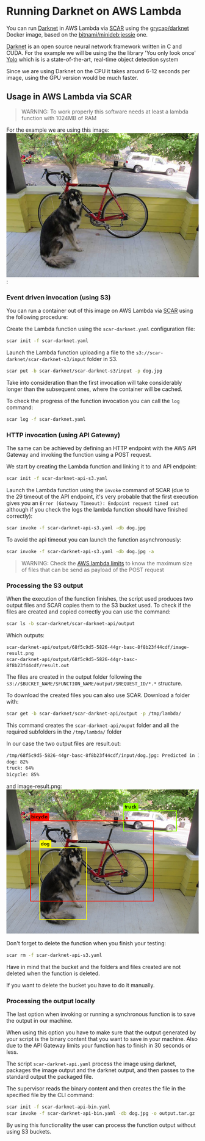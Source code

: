 # Running Darknet on AWS Lambda

You can run [Darknet](https://pjreddie.com/darknet) in AWS Lambda via [SCAR](https://github.com/grycap/scar) using the [grycap/darknet](https://hub.docker.com/r/grycap/darknet/) Docker image, based on the [bitnami/minideb:jessie](https://hub.docker.com/r/bitnami/minideb/) one.

[Darknet](https://pjreddie.com/darknet) is an open source neural network framework written in C and CUDA. For the example we will be using the the library 'You only look once' [Yolo](https://pjreddie.com/darknet/yolo/) which is  is a state-of-the-art, real-time object detection system

Since we are using Darknet on the CPU it takes around 6-12 seconds per image, using the GPU version would be much faster.

## Usage in AWS Lambda via SCAR

> WARNING:  To work properly this software needs at least a lambda function with 1024MB of RAM

For the example we are using this image: ![dog.jpg](dog.jpg):

### Event driven invocation (using S3)

You can run a container out of this image on AWS Lambda via [SCAR](https://github.com/grycap/scar) using the following procedure:

Create the Lambda function using the `scar-darknet.yaml` configuration file:

```sh
scar init -f scar-darknet.yaml
```

Launch the Lambda function uploading a file to the `s3://scar-darknet/scar-darknet-s3/input` folder in S3.

```sh
scar put -b scar-darknet/scar-darknet-s3/input -p dog.jpg
```

Take into consideration than the first invocation will take considerably longer than the subsequent ones, where the container will be cached.

To check the progress of the function invocation you can call the `log` command:
```sh
scar log -f scar-darknet.yaml
```

### HTTP invocation (using API Gateway)

The same can be achieved by defining an HTTP endpoint with the AWS API Gateway and invoking the function using a POST request.

We start by creating the Lambda function and linking it to and API endpoint:

```sh
scar init -f scar-darknet-api-s3.yaml
```

Launch the Lambda function using the `invoke` command of SCAR (due to the 29 timeout of the API endpoint, it's very probable that the first execution gives you an `Error (Gateway Timeout): Endpoint request timed out` although if you check the logs the lambda function should have finished correctly):

```sh
scar invoke -f scar-darknet-api-s3.yaml -db dog.jpg
```

To avoid the api timeout you can launch the function asynchronously:

```sh
scar invoke -f scar-darknet-api-s3.yaml -db dog.jpg -a
```

> WARNING: Check the [AWS lambda limits](https://docs.aws.amazon.com/lambda/latest/dg/limits.html) to know the maximum size of files that can be send as payload of the POST request

### Processing the S3 output

When the execution of the function finishes, the script used produces two output files and SCAR copies them to the S3 bucket used. To check if the files are created and copied correctly you can use the command:

```sh
scar ls -b scar-darknet/scar-darknet-api/output
```

Which outputs:
```
scar-darknet-api/output/68f5c9d5-5826-44gr-basc-8f8b23f44cdf/image-result.png
scar-darknet-api/output/68f5c9d5-5826-44gr-basc-8f8b23f44cdf/result.out
```

The files are created in the output folder following the `s3://$BUCKET_NAME/$FUNCTION_NAME/output/$REQUEST_ID/*.*` structure.


To download the created files you can also use SCAR. Download a folder with:

```sh
scar get -b scar-darknet/scar-darknet-api/output -p /tmp/lambda/
```

This command creates the `scar-darknet-api/ouput` folder and all the required subfolders in the `/tmp/lambda/` folder

In our case the two output files are result.out:

```sh
/tmp/68f5c9d5-5826-44gr-basc-8f8b23f44cdf/input/dog.jpg: Predicted in 12.383388 seconds.
dog: 82%
truck: 64%
bicycle: 85%
```

and image-result.png:
![image-result.png](image-result.png)

Don't forget to delete the function when you finish your testing:

```sh
scar rm -f scar-darknet-api-s3.yaml
```

Have in mind that the bucket and the folders and files created are not deleted when the function is deleted.

If you want to delete the bucket you have to do it manually.

### Processing the output locally

The last option when invoking or running a synchronous function is to save the output in our machine.

When using this option you have to make sure that the output generated by your script is the binary content that you want to save in your machine. Also due to the API Gateway limits your function has to finish in 30 seconds or less.

The script `scar-darknet-api.yaml` process the image using darknet, packages the image output and the darknet output, and then passes to the standard output the packaged file.

The supervisor reads the binary content and then creates the file in the specified file by the CLI command:

```sh
scar init -f scar-darknet-api-bin.yaml
scar invoke -f scar-darknet-api-bin.yaml -db dog.jpg -o output.tar.gz
```

By using this functionality the user can process the function output without using S3 buckets.